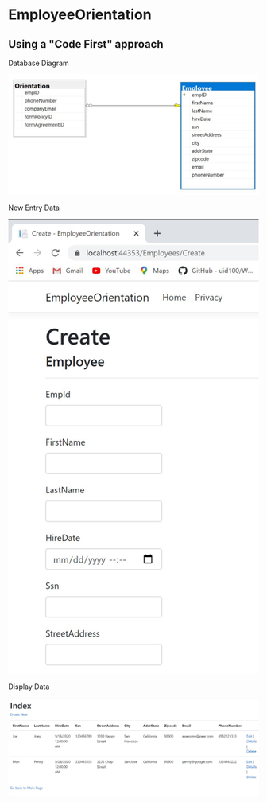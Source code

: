 # EmployeeOrientation
## Using a "Code First" approach

Database Diagram

![Database Diagram](https://github.com/jennymun-alt/orientationapp/blob/master/miscellaneous/Database%20Diagram.JPG)

New Entry Data

![Create New](https://github.com/jennymun-alt/orientationapp/blob/master/miscellaneous/Create%20New.JPG)

Display Data

![New Entry](https://github.com/jennymun-alt/orientationapp/blob/master/miscellaneous/New%20Entry.JPG)
